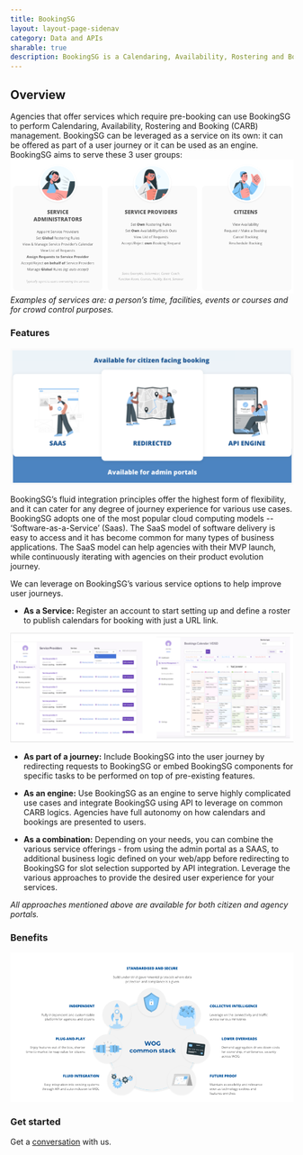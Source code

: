 ```yaml
---
title: BookingSG
layout: layout-page-sidenav
category: Data and APIs
sharable: true
description: BookingSG is a Calendaring, Availability, Rostering and Booking (CARB) management tool for agencies that offer services which require pre-booking.
---
```


## Overview

Agencies that offer services which require pre-booking can use BookingSG to perform Calendaring, Availability, Rostering and Booking (CARB) management. BookingSG can be leveraged as a service on its own: it can be offered as part of a user journey or it can be used as an engine. BookingSG aims to serve these 3 user groups:
![3 User Groups](/assets/img/BookingSG-3UserGroups.png)
*Examples of services are: a person’s time, facilities, events or courses and for crowd control purposes.*

### Features
![How to Use](/assets/img/BookingSG-HowtoUse.png)

BookingSG’s fluid integration principles offer the highest form of flexibility, and it can cater for any degree of journey experience for various use cases. BookingSG adopts one of the most popular cloud computing models -- ‘Software-as-a-Service’ (Saas). The SaaS model of software delivery is easy to access and it has become common for many types of business applications. The SaaS model can help agencies with their MVP launch, while continuously iterating with agencies on their product evolution journey.

We can leverage on BookingSG’s various service options to help improve user journeys.

- **As a Service:** Register an account to start setting up and define a roster to publish calendars for booking with just a URL link.

![As a Service](/assets/img/BookingSG-SaaS.png)

- **As part of a journey:** Include BookingSG into the user journey by redirecting requests to BookingSG or embed BookingSG components for specific tasks to be performed on top of pre-existing features.

- **As an engine:** Use BookingSG as an engine to serve highly complicated use cases and integrate BookingSG using API to leverage on common CARB logics. Agencies have full autonomy on how calendars and bookings are presented to users.

- **As a combination:** Depending on your needs, you can combine the various service offerings - from using the admin portal as a SAAS, to additional business logic defined on your web/app before redirecting to BookingSG for slot selection supported by API integration. Leverage the various approaches to provide the desired user experience for your services. 

*All approaches mentioned above are available for both citizen and agency portals.*

### Benefits
![Benefits](/assets/img/BookingSG-Benefits.png)


### Get started

Get a [conversation](https://form.gov.sg/#!/605a9d2e7b204500129b33c7) with us. 
